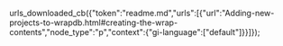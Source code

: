 urls_downloaded_cb({"token":"readme.md","urls":[{"url":"Adding-new-projects-to-wrapdb.html#creating-the-wrap-contents","node_type":"p","context":{"gi-language":["default"]}}]});